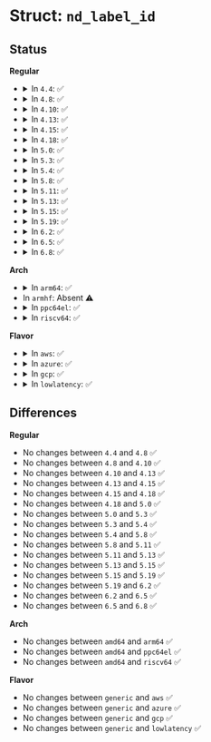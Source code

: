 # Struct: <code>nd_label_id</code>

## Status
<b>Regular</b>
<ul>
<li>
<details>
<summary>In <code>4.4</code>: ✅</summary>

```c
struct nd_label_id {
    char id[50];
};
```
</details>
</li>
<li>
<details>
<summary>In <code>4.8</code>: ✅</summary>

```c
struct nd_label_id {
    char id[50];
};
```
</details>
</li>
<li>
<details>
<summary>In <code>4.10</code>: ✅</summary>

```c
struct nd_label_id {
    char id[50];
};
```
</details>
</li>
<li>
<details>
<summary>In <code>4.13</code>: ✅</summary>

```c
struct nd_label_id {
    char id[50];
};
```
</details>
</li>
<li>
<details>
<summary>In <code>4.15</code>: ✅</summary>

```c
struct nd_label_id {
    char id[50];
};
```
</details>
</li>
<li>
<details>
<summary>In <code>4.18</code>: ✅</summary>

```c
struct nd_label_id {
    char id[50];
};
```
</details>
</li>
<li>
<details>
<summary>In <code>5.0</code>: ✅</summary>

```c
struct nd_label_id {
    char id[50];
};
```
</details>
</li>
<li>
<details>
<summary>In <code>5.3</code>: ✅</summary>

```c
struct nd_label_id {
    char id[50];
};
```
</details>
</li>
<li>
<details>
<summary>In <code>5.4</code>: ✅</summary>

```c
struct nd_label_id {
    char id[50];
};
```
</details>
</li>
<li>
<details>
<summary>In <code>5.8</code>: ✅</summary>

```c
struct nd_label_id {
    char id[50];
};
```
</details>
</li>
<li>
<details>
<summary>In <code>5.11</code>: ✅</summary>

```c
struct nd_label_id {
    char id[50];
};
```
</details>
</li>
<li>
<details>
<summary>In <code>5.13</code>: ✅</summary>

```c
struct nd_label_id {
    char id[50];
};
```
</details>
</li>
<li>
<details>
<summary>In <code>5.15</code>: ✅</summary>

```c
struct nd_label_id {
    char id[50];
};
```
</details>
</li>
<li>
<details>
<summary>In <code>5.19</code>: ✅</summary>

```c
struct nd_label_id {
    char id[50];
};
```
</details>
</li>
<li>
<details>
<summary>In <code>6.2</code>: ✅</summary>

```c
struct nd_label_id {
    char id[50];
};
```
</details>
</li>
<li>
<details>
<summary>In <code>6.5</code>: ✅</summary>

```c
struct nd_label_id {
    char id[50];
};
```
</details>
</li>
<li>
<details>
<summary>In <code>6.8</code>: ✅</summary>

```c
struct nd_label_id {
    char id[50];
};
```
</details>
</li>
</ul>
<b>Arch</b>
<ul>
<li>
<details>
<summary>In <code>arm64</code>: ✅</summary>

```c
struct nd_label_id {
    char id[50];
};
```
</details>
</li>
<li>
In <code>armhf</code>: Absent ⚠️
</li>
<li>
<details>
<summary>In <code>ppc64el</code>: ✅</summary>

```c
struct nd_label_id {
    char id[50];
};
```
</details>
</li>
<li>
<details>
<summary>In <code>riscv64</code>: ✅</summary>

```c
struct nd_label_id {
    char id[50];
};
```
</details>
</li>
</ul>
<b>Flavor</b>
<ul>
<li>
<details>
<summary>In <code>aws</code>: ✅</summary>

```c
struct nd_label_id {
    char id[50];
};
```
</details>
</li>
<li>
<details>
<summary>In <code>azure</code>: ✅</summary>

```c
struct nd_label_id {
    char id[50];
};
```
</details>
</li>
<li>
<details>
<summary>In <code>gcp</code>: ✅</summary>

```c
struct nd_label_id {
    char id[50];
};
```
</details>
</li>
<li>
<details>
<summary>In <code>lowlatency</code>: ✅</summary>

```c
struct nd_label_id {
    char id[50];
};
```
</details>
</li>
</ul>

## Differences
<b>Regular</b>
<ul>
<li>
No changes between <code>4.4</code> and <code>4.8</code> ✅
</li>
<li>
No changes between <code>4.8</code> and <code>4.10</code> ✅
</li>
<li>
No changes between <code>4.10</code> and <code>4.13</code> ✅
</li>
<li>
No changes between <code>4.13</code> and <code>4.15</code> ✅
</li>
<li>
No changes between <code>4.15</code> and <code>4.18</code> ✅
</li>
<li>
No changes between <code>4.18</code> and <code>5.0</code> ✅
</li>
<li>
No changes between <code>5.0</code> and <code>5.3</code> ✅
</li>
<li>
No changes between <code>5.3</code> and <code>5.4</code> ✅
</li>
<li>
No changes between <code>5.4</code> and <code>5.8</code> ✅
</li>
<li>
No changes between <code>5.8</code> and <code>5.11</code> ✅
</li>
<li>
No changes between <code>5.11</code> and <code>5.13</code> ✅
</li>
<li>
No changes between <code>5.13</code> and <code>5.15</code> ✅
</li>
<li>
No changes between <code>5.15</code> and <code>5.19</code> ✅
</li>
<li>
No changes between <code>5.19</code> and <code>6.2</code> ✅
</li>
<li>
No changes between <code>6.2</code> and <code>6.5</code> ✅
</li>
<li>
No changes between <code>6.5</code> and <code>6.8</code> ✅
</li>
</ul>
<b>Arch</b>
<ul>
<li>
No changes between <code>amd64</code> and <code>arm64</code> ✅
</li>
<li>
No changes between <code>amd64</code> and <code>ppc64el</code> ✅
</li>
<li>
No changes between <code>amd64</code> and <code>riscv64</code> ✅
</li>
</ul>
<b>Flavor</b>
<ul>
<li>
No changes between <code>generic</code> and <code>aws</code> ✅
</li>
<li>
No changes between <code>generic</code> and <code>azure</code> ✅
</li>
<li>
No changes between <code>generic</code> and <code>gcp</code> ✅
</li>
<li>
No changes between <code>generic</code> and <code>lowlatency</code> ✅
</li>
</ul>
